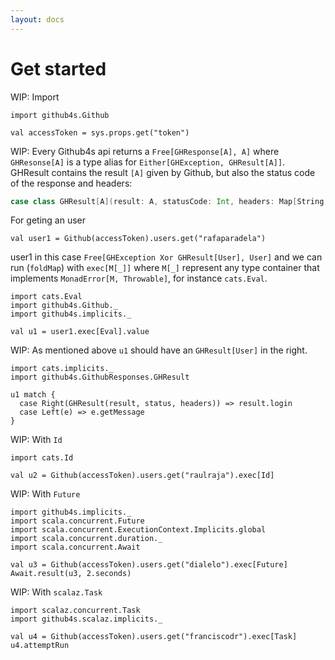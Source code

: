 ```yaml
---
layout: docs
---
```


# Get started

WIP: Import

```tut:silent
import github4s.Github
```

```tut:invisible
val accessToken = sys.props.get("token")
```

WIP: Every Github4s api returns a `Free[GHResponse[A], A]` where `GHResonse[A]` is a type alias for `Either[GHException, GHResult[A]]`. GHResult contains the result `[A]` given by Github, but also the status code of the response and headers:

```scala
case class GHResult[A](result: A, statusCode: Int, headers: Map[String, IndexedSeq[String]])
```

For geting an user

```tut:silent
val user1 = Github(accessToken).users.get("rafaparadela")
```

user1 in this case `Free[GHException Xor GHResult[User], User]` and we can run (`foldMap`) with `exec[M[_]]` where `M[_]` represent any type container that implements `MonadError[M, Throwable]`, for instance `cats.Eval`.

```tut:silent
import cats.Eval
import github4s.Github._
import github4s.implicits._

val u1 = user1.exec[Eval].value
```

WIP: As mentioned above `u1` should have an `GHResult[User]` in the right.

```tut:invisible
import cats.implicits._
import github4s.GithubResponses.GHResult
```

```tut:book
u1 match {
  case Right(GHResult(result, status, headers)) => result.login
  case Left(e) => e.getMessage
}
```

WIP:  With `Id`

```tut:silent
import cats.Id

val u2 = Github(accessToken).users.get("raulraja").exec[Id]
```

WIP: With `Future`

```tut:silent
import github4s.implicits._
import scala.concurrent.Future
import scala.concurrent.ExecutionContext.Implicits.global
import scala.concurrent.duration._
import scala.concurrent.Await

val u3 = Github(accessToken).users.get("dialelo").exec[Future]
Await.result(u3, 2.seconds)
```

WIP: With `scalaz.Task`

```tut:silent
import scalaz.concurrent.Task
import github4s.scalaz.implicits._

val u4 = Github(accessToken).users.get("franciscodr").exec[Task]
u4.attemptRun
```

